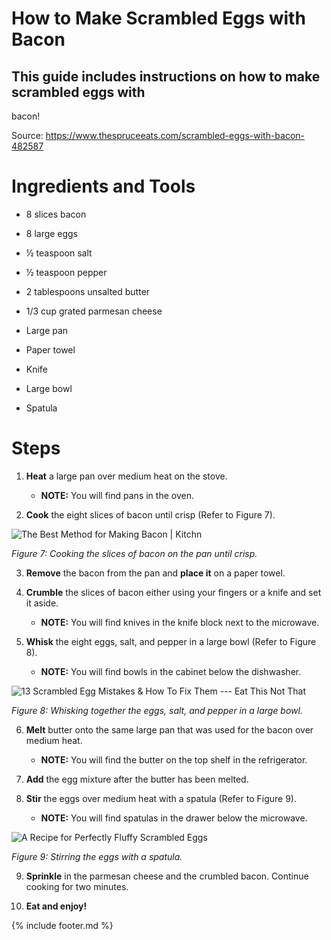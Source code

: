 # How to Make Scrambled Eggs with Bacon

## This guide includes instructions on how to make scrambled eggs with
bacon!

Source: <https://www.thespruceeats.com/scrambled-eggs-with-bacon-482587>

# Ingredients and Tools

-   8 slices bacon

-   8 large eggs

-   ½ teaspoon salt

-   ½ teaspoon pepper

-   2 tablespoons unsalted butter

-   1/3 cup grated parmesan cheese

-   Large pan

-   Paper towel

-   Knife

-   Large bowl

-   Spatula

# Steps 

1.  **Heat** a large pan over medium heat on the stove.

    - **NOTE:** You will find pans in the oven.

2.  **Cook** the eight slices of bacon until crisp (Refer to Figure 7).

![The Best Method for Making Bacon \|
Kitchn](images/media/image7.jpeg)

*Figure 7: Cooking the slices of bacon on the pan until crisp.*

3.  **Remove** the bacon from the pan and **place it** on a paper towel.

4.  **Crumble** the slices of bacon either using your fingers or a knife and set it aside.

    - **NOTE:** You will find knives in the knife block next to the microwave.

5.  **Whisk** the eight eggs, salt, and pepper in a large bowl (Refer to Figure 8).

    - **NOTE:** You will find bowls in the cabinet below the dishwasher.

![13 Scrambled Egg Mistakes &amp; How To Fix Them --- Eat This Not
That](images/media/image8.jpeg)

*Figure 8: Whisking together the eggs, salt, and pepper in a large bowl.*

6.  **Melt** butter onto the same large pan that was used for the bacon over medium heat.

    - **NOTE:** You will find the butter on the top shelf in the refrigerator.

7.  **Add** the egg mixture after the butter has been melted.

8.  **Stir** the eggs over medium heat with a spatula (Refer to Figure 9).

    - **NOTE:** You will find spatulas in the drawer below the microwave.

![A Recipe for Perfectly Fluffy Scrambled
Eggs](images/media/image9.jpeg)

*Figure 9: Stirring the eggs with a spatula.*

9.  **Sprinkle** in the parmesan cheese and the crumbled bacon. Continue cooking for two minutes.

10. **Eat and enjoy!**

{% include footer.md %}